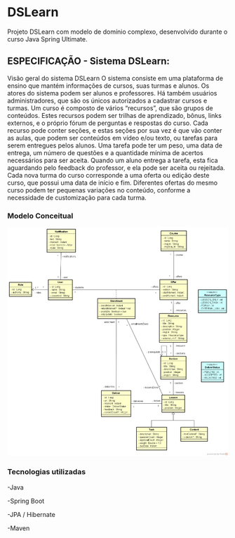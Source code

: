 # DSLearn
Projeto DSLearn com modelo de domínio complexo, desenvolvido durante o curso Java Spring Ultimate.

## ESPECIFICAÇÃO - Sistema DSLearn:
Visão geral do sistema DSLearn
O sistema consiste em uma plataforma de ensino que mantém informações de cursos, suas turmas e alunos. Os atores do sistema podem ser alunos e professores. 
Há também usuários administradores, que são os únicos autorizados a cadastrar cursos e turmas.
Um curso é composto de vários “recursos”, que são grupos de conteúdos. Estes recursos podem ser trilhas de aprendizado, bônus, links externos, e o próprio fórum de perguntas e respostas do curso. 
Cada recurso pode conter seções, e estas seções por sua vez é que vão conter as aulas, que podem ser conteúdos em vídeo e/ou texto, ou tarefas para serem entregues pelos alunos.
Uma tarefa pode ter um peso, uma data de entrega, um número de questões e a quantidade mínima de acertos necessários para ser aceita. 
Quando um aluno entrega a tarefa, esta fica aguardando pelo feedback do professor, e ela pode ser aceita ou rejeitada.
Cada nova turma do curso corresponde a uma oferta ou edição deste curso, que possui uma data de início e fim. 
Diferentes ofertas do mesmo curso podem ter pequenas variações no conteúdo, conforme a necessidade de customização para cada turma.


### Modelo Conceitual
![Modelo conceitual](https://github.com/luisguilheerme/assets/blob/main/dslearn/modelo-conceitual.png)

### Tecnologias utilizadas
-Java

-Spring Boot

-JPA / Hibernate

-Maven


